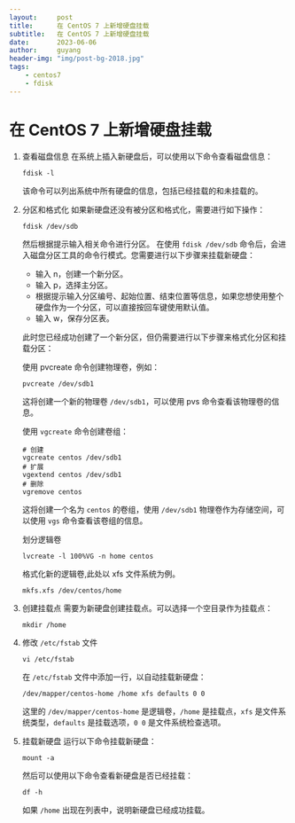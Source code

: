 ```yaml
---
layout:     post
title:      在 CentOS 7 上新增硬盘挂载
subtitle:   在 CentOS 7 上新增硬盘挂载
date:       2023-06-06
author:     guyang
header-img: "img/post-bg-2018.jpg"
tags:    
    - centos7
    - fdisk
---
```


# 在 CentOS 7 上新增硬盘挂载

1. 查看磁盘信息
   在系统上插入新硬盘后，可以使用以下命令查看磁盘信息：

   ```
   fdisk -l
   ```

   该命令可以列出系统中所有硬盘的信息，包括已经挂载的和未挂载的。

2. 分区和格式化
   如果新硬盘还没有被分区和格式化，需要进行如下操作：

   ```
   fdisk /dev/sdb
   ```

   然后根据提示输入相关命令进行分区。
   在使用 `fdisk /dev/sdb` 命令后，会进入磁盘分区工具的命令行模式。您需要进行以下步骤来挂载新硬盘：

    - 输入 n，创建一个新分区。
    - 输入 p，选择主分区。
    - 根据提示输入分区编号、起始位置、结束位置等信息，如果您想使用整个硬盘作为一个分区，可以直接按回车键使用默认值。
    - 输入 w，保存分区表。

   此时您已经成功创建了一个新分区，但仍需要进行以下步骤来格式化分区和挂载分区：

   使用 pvcreate 命令创建物理卷，例如：
   ```
   pvcreate /dev/sdb1
   ```   
   这将创建一个新的物理卷 `/dev/sdb1`，可以使用 pvs 命令查看该物理卷的信息。

   使用 `vgcreate` 命令创建卷组：
   ```
   # 创建
   vgcreate centos /dev/sdb1
   # 扩展
   vgextend centos /dev/sdb1
   # 删除
   vgremove centos   
   ```
   这将创建一个名为 `centos` 的卷组，使用 `/dev/sdb1` 物理卷作为存储空间，可以使用 `vgs` 命令查看该卷组的信息。

   划分逻辑卷
   ```
   lvcreate -l 100%VG -n home centos
   ```

   格式化新的逻辑卷,此处以 xfs 文件系统为例。
   ```
   mkfs.xfs /dev/centos/home
   ``` 

3. 创建挂载点
   需要为新硬盘创建挂载点。可以选择一个空目录作为挂载点：

   ```
   mkdir /home
   ```

4. 修改 `/etc/fstab` 文件

   ```
   vi /etc/fstab
   ```
   在 `/etc/fstab` 文件中添加一行，以自动挂载新硬盘：

   ```
   /dev/mapper/centos-home /home xfs defaults 0 0
   ```

   这里的 `/dev/mapper/centos-home` 是逻辑卷，`/home` 是挂载点，`xfs` 是文件系统类型，`defaults` 是挂载选项，`0 0` 是文件系统检查选项。

5. 挂载新硬盘
   运行以下命令挂载新硬盘：

   ```
   mount -a
   ```

   然后可以使用以下命令查看新硬盘是否已经挂载：

   ```
   df -h
   ```

   如果 `/home` 出现在列表中，说明新硬盘已经成功挂载。


